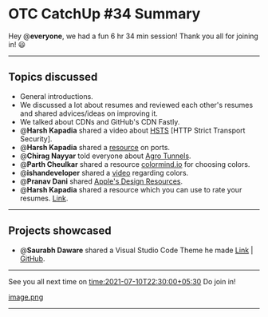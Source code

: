 # OTC CatchUp #34 Summary

Hey @**everyone**, we had a fun 6 hr 34 min session!
Thank you all for joining in! :smiley:

---

## Topics discussed

- General introductions.
- We discussed a lot about resumes and reviewed each other's resumes and shared advices/ideas on improving it.
- We talked about CDNs and GitHub's CDN Fastly.
- @**Harsh Kapadia** shared a video about [HSTS](https://www.youtube.com/watch?v=kYhMnw4aJTw)  [HTTP Strict Transport Security].
- @**Harsh Kapadia** shared a [resource](https://harshkapadia2.github.io/networking/protocols.html) on ports.
- @**Chirag Nayyar** told everyone about [Agro Tunnels](https://blog.cloudflare.com/argo-tunnel).
- @**Parth Cheulkar** shared a resource [colormind.io](http://colormind.io) for choosing colors.
- @**ishandeveloper** shared a [video](https://www.youtube.com/watch?v=s9p3nF4rFaU) regarding colors.
- @**Pranav Dani** shared [Apple's Design Resources](https://developer.apple.com/design/resources).
- @**Harsh Kapadia** shared a resource which you can use to rate your resumes. [Link](https://resumeworded.com).

---

## Projects showcased

- @**Saurabh Daware** shared a Visual Studio Code Theme he made [Link](https://marketplace.visualstudio.com/items?itemName=saurabh.calvera-dark) | [GitHub](https://github.com/saurabhdaware/vscode-calvera-dark).

---

See you all next time on <time:2021-07-10T22:30:00+05:30> 
Do join in!

[image.png](/user_uploads/29573/oRYnA2_AxrkoidbKGgolc0V_/image.png)

---